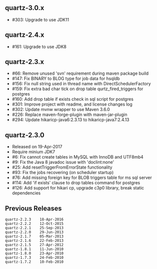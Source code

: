## quartz-3.0.x

* #303: Upgrade to use JDK11

## quartz-2.4.x

* #161: Upgrade to use JDK8

## quartz-2.3.x

* #66: Remove unused 'svn' requirement during maven package build
* #147: Fix BINARY to BLOG type for job data for hsqldb
* #156: Fix null string used in thread name with DirectSchedulerFactory
* #159: Fix extra bad char tick on drop table qurtz_fired_triggers for postgres
* #160: Add drop table if exists check in sql script for postgres
* #301: Improve project with readme, and license changes log
* #302: Update mvnw wrapper to use Maven 3.6.0
* #226: Replace maven-forge-plugin with maven-jar-plugin
* #294: Update hikaricp-java6:2.3.13 to hikaricp-java7:2.4.13

## quartz-2.3.0

* Released on 19-Apr-2017
* Require minium JDK7
* #6: Fix cannot create tables in MySQL with InnoDB and UTF8mb4
* #9: Fix the Java 8 javadoc issue with 'doclint:none'
* #25: Add resetTriggerFromErrorState functionality
* #93: Fix the jobs recovering (on scheduler startup)
* #76: Add missing foreign key for BLOB triggers table for ms sql server
* #114: Add 'if exists' clause to drop tables command for postgres
* #126: Add support for hikari cp, upgrade c3p0 library, break static dependencies

## Previous Releases

```
quartz-2.2.3 	18-Apr-2016
quartz-2.2.2 	12-Oct-2015
quartz-2.2.1 	25-Sep-2013
quartz-2.2.0 	29-Jun-2013
quartz-2.1.7 	05-Mar-2013
quartz-2.1.6 	22-Feb-2013
quartz-2.1.5 	27-Apr-2012
quartz-1.8.1 	11-Jun-2010
quartz-1.8.0 	23-Apr-2010
quartz-1.7.3 	24-Feb-2010
quartz-1.7.2 	10-Feb-2010 
```